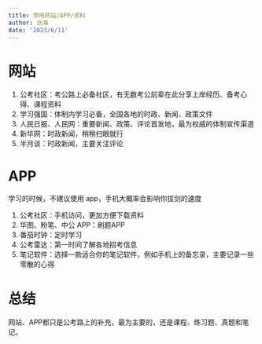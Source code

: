 ```yaml
---
title: 常用网站/APP/资料
author: 沧海
date: '2023/6/11'
---
```

<LastUpdated />

# 网站

1. 公考社区：考公路上必备社区，有无数考公前辈在此分享上岸经历、备考心得、课程资料
2. 学习强国：体制内学习必备，全国各地的时政、新闻、政策文件
3. 人民日报、人民网：重要新闻、政策、评论首发地，最为权威的体制宣传渠道
4. 新华网：时政新闻，稍稍扫眼就行
5. 半月谈：时政新闻，主要关注评论

# APP

学习的时候，不建议使用 app，手机大概率会影响你拔剑的速度

1. 公考社区：手机访问，更加方便下载资料
2. 华图、粉笔、中公 APP：刷题APP
3. 番茄时钟：定时学习
4. 公考雷达：第一时间了解各地招考信息
5. 笔记软件：选择一款适合你的笔记软件，例如手机上的备忘录，主要记录一些零散的心得

# 总结

网站、APP都只是公考路上的补充，最为主要的，还是课程、练习题、真题和笔记。
